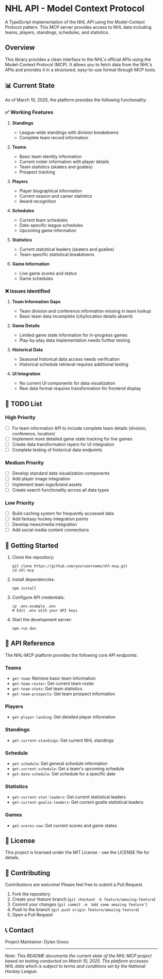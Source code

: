 # NHL API - Model Context Protocol

A TypeScript implementation of the NHL API using the Model-Context Protocol pattern. This MCP server provides access to NHL data including teams, players, standings, schedules, and statistics.

## Overview

This library provides a clean interface to the NHL's official APIs using the Model-Context Protocol (MCP). It allows you to fetch data from the NHL's APIs and provides it in a structured, easy-to-use format through MCP tools.

## 📊 Current State

As of March 10, 2025, the platform provides the following functionality:

### ✅ Working Features

1. **Standings**
   - League-wide standings with division breakdowns
   - Complete team record information

2. **Teams**
   - Basic team identity information 
   - Current roster information with player details
   - Team statistics (skaters and goalies)
   - Prospect tracking

3. **Players**
   - Player biographical information
   - Current season and career statistics
   - Award recognition

4. **Schedules**
   - Current team schedules
   - Date-specific league schedules
   - Upcoming game information

5. **Statistics**
   - Current statistical leaders (skaters and goalies)
   - Team-specific statistical breakdowns

6. **Game Information**
   - Live game scores and status
   - Game schedules

### ❌ Issues Identified

1. **Team Information Gaps**
   - Team division and conference information missing in team lookup
   - Basic team data incomplete (city/location details absent)

2. **Game Details**
   - Limited game state information for in-progress games
   - Play-by-play data implementation needs further testing

3. **Historical Data**
   - Seasonal historical data access needs verification
   - Historical schedule retrieval requires additional testing

4. **UI Integration**
   - No current UI components for data visualization
   - Raw data format requires transformation for frontend display

## 📝 TODO List

### High Priority

- [ ] Fix team information API to include complete team details (division, conference, location)
- [ ] Implement more detailed game state tracking for live games
- [ ] Create data transformation layers for UI integration
- [ ] Complete testing of historical data endpoints

### Medium Priority

- [ ] Develop standard data visualization components
- [ ] Add player image integration
- [ ] Implement team logo/brand assets
- [ ] Create search functionality across all data types

### Low Priority

- [ ] Build caching system for frequently accessed data
- [ ] Add fantasy hockey integration points
- [ ] Develop news/media integration
- [ ] Add social media content connections

## 🚀 Getting Started

1. Clone the repository:
   ```
   git clone https://github.com/yourusername/nhl-mcp.git
   cd nhl-mcp
   ```

2. Install dependencies:
   ```
   npm install
   ```

3. Configure API credentials:
   ```
   cp .env.example .env
   # Edit .env with your API keys
   ```

4. Start the development server:
   ```
   npm run dev
   ```

## 🔧 API Reference

The NHL-MCP platform provides the following core API endpoints:

### Teams
- `get-team`: Retrieve basic team information
- `get-team-roster`: Get current team roster
- `get-team-stats`: Get team statistics
- `get-team-prospects`: Get team prospect information

### Players
- `get-player-landing`: Get detailed player information

### Standings
- `get-current-standings`: Get current NHL standings

### Schedule
- `get-schedule`: Get general schedule information
- `get-current-schedule`: Get a team's upcoming schedule
- `get-date-schedule`: Get schedule for a specific date

### Statistics
- `get-current-stat-leaders`: Get current statistical leaders
- `get-current-goalie-leaders`: Get current goalie statistical leaders

### Games
- `get-scores-now`: Get current scores and game states

## 📄 License

This project is licensed under the MIT License - see the LICENSE file for details.

## 🤝 Contributing

Contributions are welcome! Please feel free to submit a Pull Request.

1. Fork the repository
2. Create your feature branch (`git checkout -b feature/amazing-feature`)
3. Commit your changes (`git commit -m 'Add some amazing feature'`)
4. Push to the branch (`git push origin feature/amazing-feature`)
5. Open a Pull Request

## 📞 Contact

Project Maintainer: Dylan Groos

---

*Note: This README documents the current state of the NHL-MCP project based on testing conducted on March 10, 2025. The platform accesses NHL data which is subject to terms and conditions set by the National Hockey League.*
